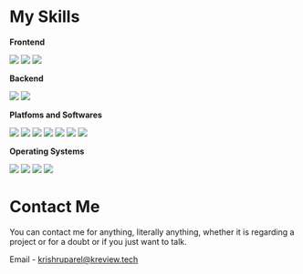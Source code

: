 <h1>My Skills</h1>

<b>Frontend</b>

<img src="https://camo.githubusercontent.com/1552d2596cea2d6a701b5df74c7fecfd7e3af38daf3de396c40dee419139a266/68747470733a2f2f696d672e736869656c64732e696f2f62616467652f48544d4c352d4533344632363f7374796c653d666c6174266c6f676f3d68746d6c35266c6f676f436f6c6f723d7768697465" data-canonical-src="https://img.shields.io/badge/HTML5-E34F26?style=flat&amp;logo=html5&amp;logoColor=white" style="max-width: 100%;"> <img src="https://camo.githubusercontent.com/aa89e8c48bfb66401e4886a979b805fd74e45f50540efe10a90c76c3d96e2488/68747470733a2f2f696d672e736869656c64732e696f2f62616467652f435353332d3135373242363f7374796c653d666c6174266c6f676f3d63737333266c6f676f436f6c6f723d7768697465" data-canonical-src="https://img.shields.io/badge/CSS3-1572B6?style=flat&amp;logo=css3&amp;logoColor=white" style="max-width: 100%;"> <img src="https://camo.githubusercontent.com/0734b6e3e51fd74ee64632164fe978eeaa0fdc4c3bc8d05b7d47e03c4d8a3203/68747470733a2f2f696d672e736869656c64732e696f2f62616467652f4a6176615363726970742d4637444631453f7374796c653d666c6174266c6f676f3d6a617661736372697074266c6f676f436f6c6f723d626c61636b" data-canonical-src="https://img.shields.io/badge/JavaScript-F7DF1E?style=flat&amp;logo=javascript&amp;logoColor=black" style="max-width: 100%;">

<b>Backend</b>

<img src="https://img.shields.io/badge/PHP-777BB4?style=flat&amp;logo=php&amp;logoColor=white" style="max-width: 100%;"> <img src="https://camo.githubusercontent.com/d1e984541af4b4549ec06c2699953df8bfbfc971c0baa996e46547e7c33786e5/68747470733a2f2f696d672e736869656c64732e696f2f62616467652f4d6172696144422d3030333534353f7374796c653d666c6174266c6f676f3d6d617269616462266c6f676f436f6c6f723d7768697465" data-canonical-src="https://img.shields.io/badge/MariaDB-003545?style=flat&amp;logo=mariadb&amp;logoColor=white" style="max-width: 100%;">

<b>Platfoms and Softwares</b>

<img src="https://img.shields.io/badge/-Discord-5865F2?logo=discord&logoColor=white"> <img src="https://img.shields.io/badge/-WhatsApp-25D366?logo=whatsapp&logoColor=white"> <img src="https://img.shields.io/badge/-Facebook-1877F2?logo=facebook&logoColor=white"> <img src="https://img.shields.io/badge/-AWS-232F3E?logo=amazonaws&logoColor=white"> <img src="https://img.shields.io/badge/-cPanel-FF6C2C?logo=cpanel&logoColor=white"> <img src="https://img.shields.io/badge/-NGINX-009639?logo=nginx&logoColor=white"> <img src="https://img.shields.io/badge/-WordPress-21759B?logo=wordpress&logoColor=white">

<b>Operating Systems</b>

<img src="https://img.shields.io/badge/-Ubuntu-E95420?logo=ubuntu&logoColor=white"> <img src="https://img.shields.io/badge/-CentOS-262577?logo=centos&logoColor=white"> <img src="https://img.shields.io/badge/-Windows-0078D6?logo=windows&logoColor=white"> <img src="https://img.shields.io/badge/-macOS-000000?logo=macos&logoColor=white">

<h1>Contact Me</h1>

<p>You can contact me for anything, literally anything, whether it is regarding a project or for a doubt or if you just want to talk.

Email - krishruparel@kreview.tech

<!---
KrishRuparel/KrishRuparel is a ✨ special ✨ repository because its `README.md` (this file) appears on your GitHub profile.
You can click the Preview link to take a look at your changes.
--->
